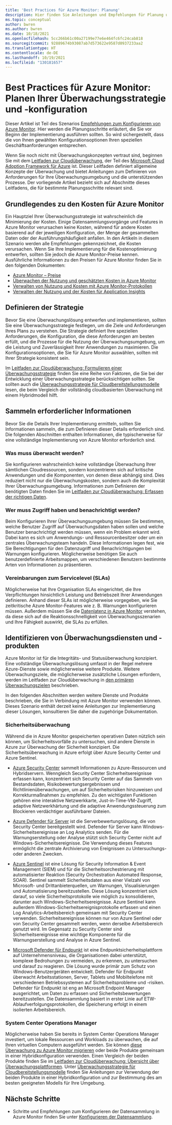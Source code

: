 ```yaml
---
title: 'Best Practices für Azure Monitor: Planung'
description: Hier finden Sie Anleitungen und Empfehlungen für Planung und Entwurf vor der Bereitstellung von Azure Monitor.
ms.topic: conceptual
author: bwren
ms.author: bwren
ms.date: 10/18/2021
ms.openlocfilehash: 5cc266b61c00a27199e77e6e464fc6fc24cab818
ms.sourcegitcommit: 92889674b93087ab7d573622e9587d0937233aa2
ms.translationtype: HT
ms.contentlocale: de-DE
ms.lasthandoff: 10/19/2021
ms.locfileid: "130181657"
---
```

# <a name="azure-monitor-best-practices---planning-your-monitoring-strategy-and-configuration"></a>Best Practices für Azure Monitor: Planen Ihrer Überwachungsstrategie und -konfiguration
Dieser Artikel ist Teil des Szenarios [Empfehlungen zum Konfigurieren von Azure Monitor](best-practices.md). Hier werden die Planungsschritte erläutert, die Sie vor Beginn der Implementierung ausführen sollten. So wird sichergestellt, dass die von Ihnen gewählten Konfigurationsoptionen Ihren speziellen Geschäftsanforderungen entsprechen.

Wenn Sie noch nicht mit Überwachungskonzepten vertraut sind, beginnen Sie mit dem [Leitfaden zur Cloudüberwachung](/azure/cloud-adoption-framework/manage/monitor), der Teil des [Microsoft Cloud Adoption Framework für Azure](/cloud-adoption-framework/) ist. Dieser Leitfaden definiert allgemeine Konzepte der Überwachung und bietet Anleitungen zum Definieren von Anforderungen für Ihre Überwachungsumgebung und die unterstützenden Prozesse. Der vorliegende Artikel bezieht sich auf Abschnitte dieses Leitfadens, die für bestimmte Planungsschritte relevant sind.
## <a name="understand-azure-monitor-costs"></a>Grundlegendes zu den Kosten für Azure Monitor
Ein Hauptziel Ihrer Überwachungsstrategie ist wahrscheinlich die Minimierung der Kosten. Einige Datensammlungsvorgänge und Features in Azure Monitor verursachen keine Kosten, während für andere Kosten basierend auf der jeweiligen Konfiguration, der Menge der gesammelten Daten oder der Ausführungshäufigkeit anfallen. In den Artikeln in diesem Szenario werden alle Empfehlungen gekennzeichnet, die Kosten verursachen. Wenn Sie Ihre Implementierung für die Kostenoptimierung entwerfen, sollten Sie jedoch die Azure Monitor-Preise kennen. Ausführliche Informationen zu den Preisen für Azure Monitor finden Sie in den folgenden Dokumenten:

- [Azure Monitor – Preise](https://azure.microsoft.com/pricing/details/monitor/)
- [Überwachen der Nutzung und geschätzten Kosten in Azure Monitor](usage-estimated-costs.md)
- [Verwalten von Nutzung und Kosten mit Azure Monitor-Protokollen](logs/manage-cost-storage.md)
- [Verwalten der Nutzung und der Kosten für Application Insights](app/pricing.md)

## <a name="define-strategy"></a>Definieren der Strategie
Bevor Sie eine Überwachungslösung entwerfen und implementieren, sollten Sie eine Überwachungsstrategie festlegen, um die Ziele und Anforderungen Ihres Plans zu verstehen. Die Strategie definiert Ihre speziellen Anforderungen, die Konfiguration, die diese Anforderungen am besten erfüllt, und die Prozesse für die Nutzung der Überwachungsumgebung, um die Leistung und Zuverlässigkeit Ihrer Anwendungen zu maximieren. Die Konfigurationsoptionen, die Sie für Azure Monitor auswählen, sollten mit Ihrer Strategie konsistent sein.

Im [Leitfaden zur Cloudüberwachung: Formulieren einer Überwachungsstrategie](/azure/cloud-adoption-framework/strategy/monitoring-strategy) finden Sie eine Reihe von Faktoren, die Sie bei der Entwicklung einer Überwachungsstrategie berücksichtigen sollten. Sie sollten auch die [Überwachungsstrategie für Cloudbereitstellungsmodelle](/azure/cloud-adoption-framework/manage/monitor/cloud-models-monitor-overview) lesen, die beim Vergleich der vollständig cloudbasierten Überwachung mit einem Hybridmodell hilft. 

## <a name="gather-required-information"></a>Sammeln erforderlicher Informationen
Bevor Sie die Details Ihrer Implementierung ermitteln, sollten Sie Informationen sammeln, die zum Definieren dieser Details erforderlich sind. Die folgenden Abschnitten enthalten Informationen, die typischerweise für eine vollständige Implementierung von Azure Monitor erforderlich sind.

 ### <a name="what-needs-to-be-monitored"></a>Was muss überwacht werden?
 Sie konfigurieren wahrscheinlich keine vollständige Überwachung Ihrer sämtlichen Cloudressourcen, sondern konzentrieren sich auf kritische Anwendungen und die Komponenten, von denen diese abhängig sind. Dies reduziert nicht nur die Überwachungskosten, sondern auch die Komplexität Ihrer Überwachungsumgebung. Informationen zum Definieren der benötigten Daten finden Sie im [Leitfaden zur Cloudüberwachung: Erfassen der richtigen Daten](/azure/cloud-adoption-framework/manage/monitor/data-collection).

### <a name="who-needs-to-have-access-and-be-notified"></a>Wer muss Zugriff haben und benachrichtigt werden?
Beim Konfigurieren Ihrer Überwachungsumgebung müssen Sie bestimmen, welche Benutzer Zugriff auf Überwachungsdaten haben sollen und welche Benutzer benachrichtigt werden müssen, wenn ein Problem erkannt wird. Dabei kann es sich um Anwendungs- und Ressourcenbesitzer oder um ein zentrales Überwachungsteam handeln. Diese Informationen legen fest, wie Sie Berechtigungen für den Datenzugriff und Benachrichtigungen bei Warnungen konfigurieren. Möglicherweise benötigen Sie auch benutzerdefinierte Arbeitsmappen, um verschiedenen Benutzern bestimmte Arten von Informationen zu präsentieren.

### <a name="service-level-agreements"></a>Vereinbarungen zum Servicelevel (SLAs) 
Möglicherweise hat Ihre Organisation SLAs eingerichtet, die Ihre Verpflichtungen hinsichtlich Leistung und Betriebszeit Ihrer Anwendungen definieren. Anhand dieser SLAs ist möglicherweise vorgegeben, wie Sie zeitkritische Azure Monitor-Features wie z. B. Warnungen konfigurieren müssen. Außerdem müssen Sie die [Datenlatenz in Azure Monitor](logs/data-ingestion-time.md) verstehen, da diese sich auf die Reaktionsschnelligkeit von Überwachungsszenarien und Ihre Fähigkeit auswirkt, die SLAs zu erfüllen.

## <a name="identify-monitoring-services-and-products"></a>Identifizieren von Überwachungsdiensten und -produkten
Azure Monitor ist für die Integritäts- und Statusüberwachung konzipiert. Eine vollständige Überwachungslösung umfasst in der Regel mehrere Azure-Dienste sowie möglicherweise weitere Produkte. Weitere Überwachungsziele, die möglicherweise zusätzliche Lösungen erfordern, werden im Leitfaden zur Cloudüberwachung in [den primären Überwachungszielen](/azure/cloud-adoption-framework/strategy/monitoring-strategy#formulate-monitoring-requirements) beschrieben. 

In den folgenden Abschnitten werden weitere Dienste und Produkte beschrieben, die Sie in Verbindung mit Azure Monitor verwenden können. Dieses Szenario enthält derzeit keine Anleitungen zur Implementierung dieser Lösungen, konsultieren Sie daher die zugehörige Dokumentation.

### <a name="security-monitoring"></a>Sicherheitsüberwachung
Während die in Azure Monitor gespeicherten operativen Daten nützlich sein können, um Sicherheitsvorfälle zu untersuchen, sind andere Dienste in Azure zur Überwachung der Sicherheit konzipiert. Die Sicherheitsüberwachung in Azure erfolgt über Azure Security Center und Azure Sentinel.

- [Azure Security Center](../security-center/security-center-introduction.md) sammelt Informationen zu Azure-Ressourcen und Hybridservern. Wenngleich Security Center Sicherheitsereignisse erfassen kann, konzentriert sich Security Center auf das Sammeln von Bestandsdaten, Risikobewertungsergebnissen und Richtlinienüberwachungen, um auf Sicherheitsrisiken hinzuweisen und Korrekturmaßnahmen zu empfehlen. Zu den wichtigsten Funktionen gehören eine interaktive Netzwerkkarte, Just-in-Time-VM-Zugriff, adaptive Netzwerkhärtung und die adaptive Anwendungssteuerung zum Blockieren verdächtiger ausführbarer Dateien.

- [Azure Defender für Server](../security-center/azure-defender.md) ist die Serverbewertungslösung, die von Security Center bereitgestellt wird. Defender für Server kann Windows-Sicherheitsereignisse an Log Analytics senden. Für die Warnungserstellung oder Analyse stützt sich Security Center nicht auf Windows-Sicherheitsereignisse. Die Verwendung dieses Features ermöglicht die zentrale Archivierung von Ereignissen zu Untersuchungs- oder anderen Zwecken.

- [Azure Sentinel](../sentinel/overview.md) ist eine Lösung für Security Information & Event Management (SIEM) und für die Sicherheitsorchestrierung mit automatisierter Reaktion (Security Orchestration Automated Response, SOAR). Sentinel sammelt Sicherheitsdaten aus einer Vielzahl von Microsoft- und Drittanbieterquellen, um Warnungen, Visualisierungen und Automatisierung bereitzustellen. Diese Lösung konzentriert sich darauf, so viele Sicherheitsprotokolle wie möglich zu konsolidieren, darunter auch Windows-Sicherheitsereignisse. Azure Sentinel kann außerdem Windows-Sicherheitsereignisprotokolle erfassen und einen Log Analytics-Arbeitsbereich gemeinsam mit Security Center verwenden. Sicherheitsereignisse können nur von Azure Sentinel oder von Security Center gesammelt werden, wenn derselbe Arbeitsbereich genutzt wird. Im Gegensatz zu Security Center sind Sicherheitsereignisse eine wichtige Komponente für die Warnungserstellung und Analyse in Azure Sentinel.

- [Microsoft Defender für Endpunkt](/microsoft-365/security/defender-endpoint/microsoft-defender-endpoint) ist eine Endpunktsicherheitsplattform auf Unternehmensniveau, die Organisationen dabei unterstützt, komplexe Bedrohungen zu vermeiden, zu erkennen, zu untersuchen und darauf zu reagieren. Die Lösung wurde primär zum Schutz von Windows-Benutzergeräten entwickelt. Defender für Endpunkt überwacht Arbeitsstationen, Server, Tablets und Mobiltelefone mit verschiedenen Betriebssystemen auf Sicherheitsprobleme und -risiken. Defender für Endpunkt ist eng an Microsoft Endpoint Manager ausgerichtet, um Daten zu erfassen und Sicherheitsbewertungen bereitzustellen. Die Datensammlung basiert in erster Linie auf ETW-Ablaufverfolgungsprotokollen, die Speicherung erfolgt in einem isolierten Arbeitsbereich.


### <a name="system-center-operations-manager"></a>System Center Operations Manager
Möglicherweise haben Sie bereits in System Center Operations Manager investiert, um lokale Ressourcen und Workloads zu überwachen, die auf Ihren virtuellen Computern ausgeführt werden. Sie können [diese Überwachung zu Azure Monitor migrieren](azure-monitor-operations-manager.md) oder beide Produkte gemeinsam in einer Hybridkonfiguration verwenden. Einen Vergleich der beiden Produkte finden Sie im [Leitfaden zur Cloudüberwachung: Übersicht über Überwachungsplattformen](/azure/cloud-adoption-framework/manage/monitor/platform-overview). Unter [Überwachungsstrategie für Cloudbereitstellungsmodelle](/azure/cloud-adoption-framework/manage/monitor/cloud-models-monitor-overview) finden Sie Anleitungen zur Verwendung der beiden Produkte in einer Hybridkonfiguration und zur Bestimmung des am besten geeigneten Modells für Ihre Umgebung.



## <a name="next-steps"></a>Nächste Schritte

- Schritte und Empfehlungen zum Konfigurieren der Datensammlung in Azure Monitor finden Sie unter [Konfigurieren der Datensammlung](best-practices-data-collection.md).